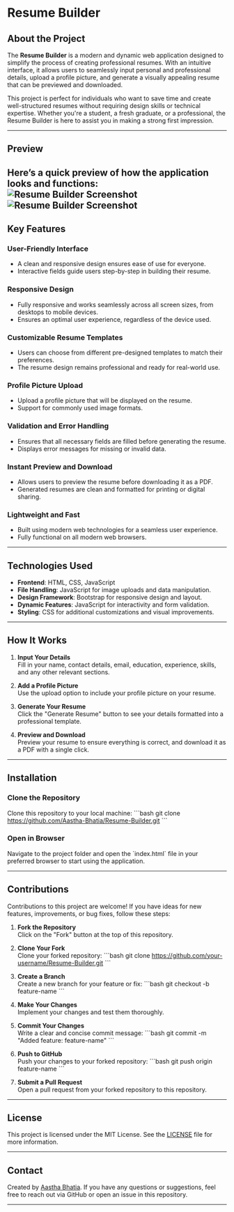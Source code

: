 # Resume Builder

## About the Project

The **Resume Builder** is a modern and dynamic web application designed to simplify the process of creating professional resumes. With an intuitive interface, it allows users to seamlessly input personal and professional details, upload a profile picture, and generate a visually appealing resume that can be previewed and downloaded. 

This project is perfect for individuals who want to save time and create well-structured resumes without requiring design skills or technical expertise. Whether you're a student, a fresh graduate, or a professional, the Resume Builder is here to assist you in making a strong first impression.

--- 

## Preview

Here’s a quick preview of how the application looks and functions:  
![Resume Builder Screenshot](path/to/your/screenshot.png)  
![Resume Builder Screenshot](path/to/your/screenshot1.png)  
---

## Key Features

### User-Friendly Interface
- A clean and responsive design ensures ease of use for everyone.
- Interactive fields guide users step-by-step in building their resume.

### Responsive Design
- Fully responsive and works seamlessly across all screen sizes, from desktops to mobile devices.
- Ensures an optimal user experience, regardless of the device used.

### Customizable Resume Templates
- Users can choose from different pre-designed templates to match their preferences.
- The resume design remains professional and ready for real-world use.

### Profile Picture Upload
- Upload a profile picture that will be displayed on the resume.
- Support for commonly used image formats.

### Validation and Error Handling
- Ensures that all necessary fields are filled before generating the resume.
- Displays error messages for missing or invalid data.

### Instant Preview and Download
- Allows users to preview the resume before downloading it as a PDF.
- Generated resumes are clean and formatted for printing or digital sharing.

### Lightweight and Fast
- Built using modern web technologies for a seamless user experience.
- Fully functional on all modern web browsers.

---

## Technologies Used

- **Frontend**: HTML, CSS, JavaScript
- **File Handling**: JavaScript for image uploads and data manipulation.
- **Design Framework**: Bootstrap for responsive design and layout.
- **Dynamic Features**: JavaScript for interactivity and form validation.
- **Styling**: CSS for additional customizations and visual improvements.

---

## How It Works

1. **Input Your Details**  
   Fill in your name, contact details, email, education, experience, skills, and any other relevant sections. 

2. **Add a Profile Picture**  
   Use the upload option to include your profile picture on your resume.

3. **Generate Your Resume**  
   Click the "Generate Resume" button to see your details formatted into a professional template.

4. **Preview and Download**  
   Preview your resume to ensure everything is correct, and download it as a PDF with a single click.

---

## Installation

### Clone the Repository
Clone this repository to your local machine:
\`\`\`bash
git clone https://github.com/Aastha-Bhatia/Resume-Builder.git
\`\`\`

### Open in Browser
Navigate to the project folder and open the \`index.html\` file in your preferred browser to start using the application.

---

## Contributions

Contributions to this project are welcome! If you have ideas for new features, improvements, or bug fixes, follow these steps:

1. **Fork the Repository**  
   Click on the "Fork" button at the top of this repository.

2. **Clone Your Fork**  
   Clone your forked repository:
   \`\`\`bash
      git clone https://github.com/your-username/Resume-Builder.git
   \`\`\`

3. **Create a Branch**  
   Create a new branch for your feature or fix:
   \`\`\`bash
   git checkout -b feature-name
   \`\`\`

4. **Make Your Changes**  
   Implement your changes and test them thoroughly.

5. **Commit Your Changes**  
   Write a clear and concise commit message:
   \`\`\`bash
   git commit -m "Added feature: feature-name"
   \`\`\`

6. **Push to GitHub**  
   Push your changes to your forked repository:
   \`\`\`bash
   git push origin feature-name
   \`\`\`

7. **Submit a Pull Request**  
   Open a pull request from your forked repository to this repository.

---

## License

This project is licensed under the MIT License. See the [LICENSE](LICENSE) file for more information.

---

## Contact

Created by [Aastha Bhatia](https://github.com/Aastha-Bhatia). If you have any questions or suggestions, feel free to reach out via GitHub or open an issue in this repository.

---
